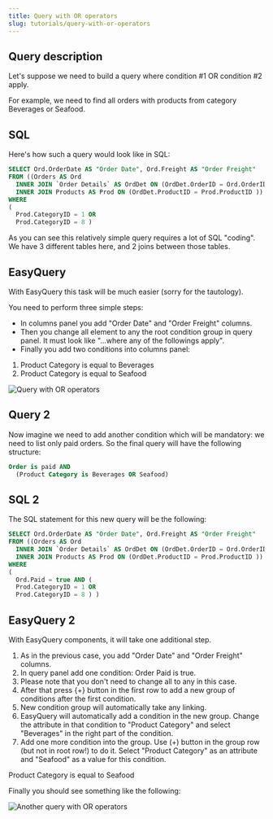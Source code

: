 ```yaml
---
title: Query with OR operators
slug: tutorials/query-with-or-operators
---
```



## Query description

Let's suppose we need to build a query where condition #1 OR condition #2 apply.

For example, we need to find all orders with products from category Beverages or Seafood.

## SQL

Here's how such a query would look like in SQL:

```sql
SELECT Ord.OrderDate AS "Order Date", Ord.Freight AS "Order Freight"
FROM ((Orders AS Ord
  INNER JOIN `Order Details` AS OrdDet ON (OrdDet.OrderID = Ord.OrderID ))
  INNER JOIN Products AS Prod ON (OrdDet.ProductID = Prod.ProductID ))
WHERE
(
  Prod.CategoryID = 1 OR
  Prod.CategoryID = 8 )

```
As you can see this relatively simple query requires a lot of SQL "coding". We have 3 different tables here, and 2 joins between those tables.

## EasyQuery

With EasyQuery this task will be much easier (sorry for the tautology).

You need to perform three simple steps:

 * In columns panel you add "Order Date" and "Order Freight" columns.
 * Then you change all element to any the root condition group in query panel. It must look like "...where any of the followings apply".
 * Finally you add two conditions into columns panel:

  1) Product Category is equal to Beverages
  2) Product Category is equal to Seafood

![Query with OR operators](/easyquery/docs/images/query-or-1.gif)

## Query 2

Now imagine we need to add another condition which will be mandatory: we need to list only paid orders. So the final query will have the following structure:

```sql
Order is paid AND
  (Product Category is Beverages OR Seafood)
```

## SQL 2

The SQL statement for this new query will be the following:

```sql
SELECT Ord.OrderDate AS "Order Date", Ord.Freight AS "Order Freight"
FROM ((Orders AS Ord
  INNER JOIN `Order Details` AS OrdDet ON (OrdDet.OrderID = Ord.OrderID ))
  INNER JOIN Products AS Prod ON (OrdDet.ProductID = Prod.ProductID ))
WHERE
(
  Ord.Paid = true AND (
  Prod.CategoryID = 1 OR
  Prod.CategoryID = 8 ) )
```

## EasyQuery 2

With EasyQuery components, it will take one additional step.

1) As in the previous case, you add "Order Date" and "Order Freight" columns.
2) In query panel add one condition: Order Paid is true.
3) Please note that you don't need to change all to any in this case.
4) After that press {+} button in the first row to add a new group of conditions after the first condition.
5) New condition group will automatically take any linking.
6) EasyQuery will automatically add a condition in the new group. Change the attribute in that condition to "Product Category" and select "Beverages" in the right part of the condition.
7) Add one more condition into the group. Use (+) button in the group row (but not in root row!) to do it. Select "Product Category" as an attribute and "Seafood" as a value for this condition.
  
Product Category is equal to Seafood

Finally you should see something like the following:

![Another query with OR operators](/easyquery/docs/images/query-or-2.gif)